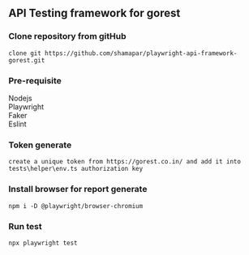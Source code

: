 ## API Testing framework for gorest

### Clone repository from gitHub
```
clone git https://github.com/shamapar/playwright-api-framework-gorest.git
```
### Pre-requisite
Nodejs<br>
Playwright<br>
Faker<br>
Eslint<br>

### Token generate
```
create a unique token from https://gorest.co.in/ and add it into tests\helper\env.ts authorization key
```
### Install browser for report generate
```
npm i -D @playwright/browser-chromium
```

### Run test
```
npx playwright test
```
